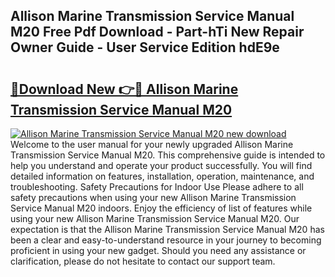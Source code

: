 ## Allison Marine Transmission Service Manual M20 Free Pdf Download - Part-hTi New Repair Owner Guide - User Service Edition hdE9e

# <h2><a href="http://bc47997.oget.top/?id=Allison+Marine+Transmission+Service+Manual+M20">🔗Download New 👉🔴 Allison Marine Transmission Service Manual M20</a></h2>

[![Allison Marine Transmission Service Manual M20 new download](https://i.imgur.com/5g1atiW.png)](http://bc47997.oget.top/?id=Allison+Marine+Transmission+Service+Manual+M20)
Welcome to the user manual for your newly upgraded Allison Marine Transmission Service Manual M20. This comprehensive guide is intended to help you understand and operate your product successfully. You will find detailed information on features, installation, operation, maintenance, and troubleshooting. Safety Precautions for Indoor Use Please adhere to all safety precautions when using your new Allison Marine Transmission Service Manual M20 indoors. Enjoy the efficiency of list of features while using your new Allison Marine Transmission Service Manual M20. Our expectation is that the Allison Marine Transmission Service Manual M20 has been a clear and easy-to-understand resource in your journey to becoming proficient in using your new gadget. Should you need any assistance or clarification, please do not hesitate to contact our support team.
